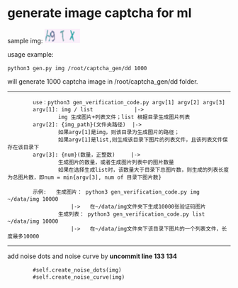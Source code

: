 # generate image captcha for ml

sample img:
![](./dd/17_H9Tx.png)


usage example:
```
python3 gen.py img /root/captcha_gen/dd 1000
``` 
will generate 1000 captcha image in /root/captcha_gen/dd folder.

---

            use：python3 gen_verification_code.py argv[1] argv[2] argv[3]
            argv[1]: img / list             |-> 
                    img 生成图片+列表文件；list 根据目录生成图片列表
            argv[2]: {img_path}(文件夹路径)  |-> 
                    如果argv[1]是img，则该目录为生成图片的路径；
                    如果argv[1]是list,则生成该目录下图片的列表文件，且该列表文件保存在该目录下
            argv[3]: {num}(数量，正整数)     |->
                    生成图片的数量，或者生成图片列表中的图片数量
                    如果在选择生成list时，该数量大于目录下总图片数，则生成的列表长度为总图片数，即num = min{argv[3], num of 目录下图片数}
                    
            示例:   生成图片： python3 gen_verification_code.py img ~/data/img 10000  
                        |->   在~/data/img文件夹下生成10000张验证码图片
                    生成列表： python3 gen_verification_code.py list ~/data/img 10000 
                        |->   在~/data/img文件夹下该目录下图片的一个列表文件，长度最多10000


---

add noise dots and noise curve by **uncommit line 133 134**

```
        #self.create_noise_dots(img)
        #self.create_noise_curve(img)
```



